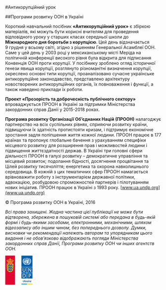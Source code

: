 #Антикорупційний урок

##Програми розвитку ООН в Україні

Короткий навчальний посібник **«Антикорупційний урок»** є збіркою матеріалів, які можуть бути корисні вчителям для проведення відповідного уроку у старших класах середньої школи до **Міжнародного дня боротьби з корупцією**. Цей день відзначається 9 грудня у всьому світі, згідно з рішенням Генеральної Асамблеї ООН. Саме у цей день у 2003 році у мексиканському місті Меріда на політичній конференції високого рівня була відкрита для підписання Конвенція ООН проти корупції. 
У посібнику зроблено огляд історичної генези явища корупції, розглянуто різноманітні визначення корупції, окреслено основні типи корупції, проаналізовано сучасне українське антикорупційне законодавство, представлено архітектуру новостворених антикорупційних органів, їх повноваження і функції, а також наведено приклади їх роботи. 

**Проект «Прозорість та доброчесність публічного сектору»** впроваджується ПРООН в Україні за підтримки Міністерства закордонних справ Данії у 2015-2018 роках. 

**Програма розвитку Організації Об’єднаних Націй (ПРООН)** налагоджує партнерство на всіх суспільних рівнях, сприяючи розвитку країни, підвищуючи їх здатність протистояти кризам, і підтримує економічне зростання задля поліпшення життя кожної людини. ПРООН працює в 177 країнах та пропонує глобальне бачення з урахуванням специфіки місцевого розвитку для розширення прав і можливостей людини і підвищення життєздатності держав.
В Україні три головні сфери діяльності ПРООН в галузі розвитку – демократичне управління та місцевий розвиток; подолання бідності, досягнення процвітання та Цілей розвитку тисячоліття; енергетика та охорона навколишнього середовища. В кожній з цих тематичних сфер ПРООН намагається врівноважити роботу з інструментарієм державної політики, адвокацією, розбудовою спроможностей партнерів і пілотуванням нових ініціатив. ПРООН працює в Україні з 1993 року. [www.ua.undp.org](www.ua.undp.org)

© Програма розвитку ООН в Україні, 2016

*Всі права захищені. Жодна частина цієї публікації не може бути відтворена, збережена в пошуковій системі або передана в будь-якій формі і будь-якими засобами, електронними, механічними, шляхом відеозапису або іншим чином, без попереднього дозволу. Думки, висновки чи рекомендації належать авторам та упорядникам цього видання і не обов’язково відображають погляди Міністерства закордонних справ Данії, Програми розвитку ООН чи інших агентств ООН.*

![Logo Denmark UNDP](./images/logo-denmark-undp.png)